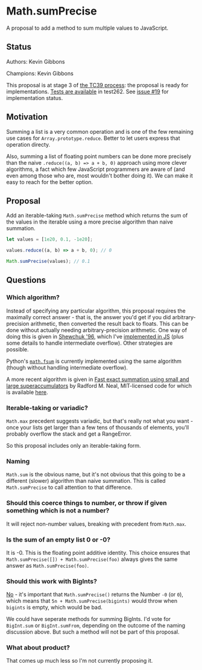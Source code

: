 # Math.sumPrecise

A proposal to add a method to sum multiple values to JavaScript.

## Status

Authors: Kevin Gibbons

Champions: Kevin Gibbons

This proposal is at stage 3 of [the TC39 process](https://tc39.es/process-document/): the proposal is ready for implementations. [Tests are available](https://github.com/tc39/test262/pull/4049) in test262. See [issue #19](https://github.com/tc39/proposal-math-sum/issues/19) for implementation status.

## Motivation

Summing a list is a very common operation and is one of the few remaining use cases for `Array.prototype.reduce`. Better to let users express that operation directy.

Also, summing a list of floating point numbers can be done more precisely than the naive `.reduce((a, b) => a + b, 0)` approach using more clever algorithms, a fact which few JavaScript programmers are aware of (and even among those who are, most wouldn't bother doing it). We can make it easy to reach for the better option.

## Proposal

Add an iterable-taking `Math.sumPrecise` method which returns the sum of the values in the iterable using a more precise algorithm than naive summation.

```js
let values = [1e20, 0.1, -1e20];

values.reduce((a, b) => a + b, 0); // 0

Math.sumPrecise(values); // 0.1
````

## Questions

### Which algorithm?

Instead of specifying any particular algorithm, this proposal requires the maximally correct answer - that is, the answer you'd get if you did arbitrary-precision arithmetic, then converted the result back to floats. This can be done without actually needing arbitrary-precision arithmetic. One way of doing this is given in [Shewchuk '96](./Shewchuk-robust-arithmetic.pdf), which I've [implemented in JS](./polyfill/polyfill.mjs) (plus some details to handle intermediate overflow). Other strategies are possible.

Python's [`math.fsum`](https://docs.python.org/3/library/math.html#math.fsum) is currently implemented using the same algorithm (though without handling intermediate overflow).

A more recent algorithm is given in [Fast exact summation using small and large superaccumulators](https://arxiv.org/abs/1505.05571) by Radford M. Neal, MIT-licensed code for which is available [here](https://gitlab.com/radfordneal/xsum).

### Iterable-taking or variadic?

`Math.max` precedent suggests variadic, but that's really not what you want - once your lists get larger than a few tens of thousands of elements, you'll probably overflow the stack and get a RangeError.

So this proposal includes only an iterable-taking form.

### Naming

`Math.sum` is the obvious name, but it's not obvious that this going to be a different (slower) algorithm than naive summation. This is called `Math.sumPrecise` to call attention to that difference.

### Should this coerce things to number, or throw if given something which is not a number?

It will reject non-number values, breaking with precedent from `Math.max`.

### Is the sum of an empty list 0 or -0?

It is -0. This is the floating point additive identity. This choice ensures that `Math.sumPrecise([]) + Math.sumPrecise(foo)` always gives the same answer as `Math.sumPrecise(foo)`.

### Should this work with BigInts?

[No](https://github.com/tc39/proposal-bigint-math/issues/23) - it's important that `Math.sumPrecise()` returns the Number `-0` (or `0`), which means that `5n + Math.sumPrecise(bigints)` would throw when `bigints` is empty, which would be bad.

We could have seperate methods for summing BigInts. I'd vote for `BigInt.sum` or `BigInt.sumFrom`, depending on the outcome of the naming discussion above. But such a method will not be part of this proposal.

### What about product?

That comes up much less so I'm not currently proposing it.
